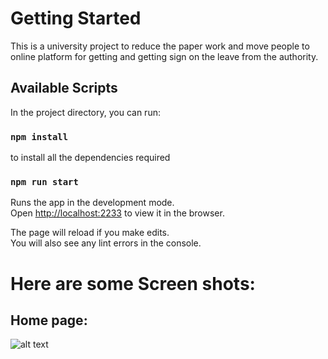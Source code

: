 # Getting Started

This is a university project to reduce the paper work and move people to online platform for getting and getting sign on the leave from the authority.

## Available Scripts

In the project directory, you can run:

### `npm install`

to install all the dependencies required

### `npm run start`

Runs the app in the development mode.\
Open [http://localhost:2233](http://localhost:2233) to view it in the browser.

The page will reload if you make edits.\
You will also see any lint errors in the console.

# Here are some Screen shots:

## Home page:

![alt text](https://github.com/[username]/[reponame]/blob/[branch]/image.jpg?raw=true)
